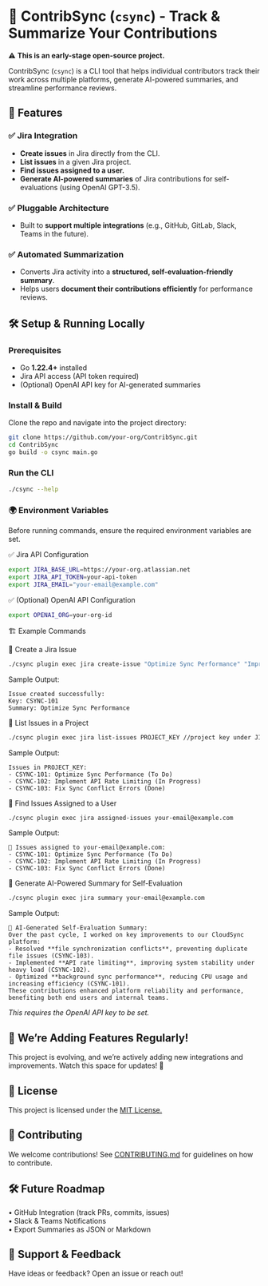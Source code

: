 # 🚀 ContribSync (`csync`) - Track & Summarize Your Contributions


⚠️ **This is an early-stage open-source project.**


ContribSync (`csync`) is a CLI tool that helps individual contributors track their work across multiple platforms, generate AI-powered summaries, and streamline performance reviews.

## 📌 Features

### ✅ Jira Integration
- **Create issues** in Jira directly from the CLI.
- **List issues** in a given Jira project.
- **Find issues assigned to a user.**
- **Generate AI-powered summaries** of Jira contributions for self-evaluations (using OpenAI GPT-3.5).

### ✅ Pluggable Architecture
- Built to **support multiple integrations** (e.g., GitHub, GitLab, Slack, Teams in the future).

### ✅ Automated Summarization
- Converts Jira activity into a **structured, self-evaluation-friendly summary**.
- Helps users **document their contributions efficiently** for performance reviews.


## 🛠️ Setup & Running Locally

### Prerequisites
- Go **1.22.4+** installed
- Jira API access (API token required)
- (Optional) OpenAI API key for AI-generated summaries

### Install & Build
Clone the repo and navigate into the project directory:
```sh
git clone https://github.com/your-org/ContribSync.git
cd ContribSync
go build -o csync main.go
```

### Run the CLI
```sh
./csync --help
```

### 🌍 Environment Variables

Before running commands, ensure the required environment variables are set.

✅ Jira API Configuration
```sh
export JIRA_BASE_URL=https://your-org.atlassian.net
export JIRA_API_TOKEN=your-api-token
export JIRA_EMAIL="your-email@example.com"
```

✅ (Optional) OpenAI API Configuration
```sh
export OPENAI_ORG=your-org-id
```
🏗️ Example Commands

📌 Create a Jira Issue
```sh  
./csync plugin exec jira create-issue "Optimize Sync Performance" "Improve background sync to reduce CPU usage."
```
Sample Output:
``` 
Issue created successfully:
Key: CSYNC-101
Summary: Optimize Sync Performance
```

📌 List Issues in a Project
```sh
./csync plugin exec jira list-issues PROJECT_KEY //project key under JIRA project settings
```
Sample Output:
```
Issues in PROJECT_KEY:
- CSYNC-101: Optimize Sync Performance (To Do)
- CSYNC-102: Implement API Rate Limiting (In Progress)
- CSYNC-103: Fix Sync Conflict Errors (Done)
```

📌 Find Issues Assigned to a User
```sh
./csync plugin exec jira assigned-issues your-email@example.com
```
Sample Output:
```
📌 Issues assigned to your-email@example.com:
- CSYNC-101: Optimize Sync Performance (To Do)
- CSYNC-102: Implement API Rate Limiting (In Progress)
- CSYNC-103: Fix Sync Conflict Errors (Done)
```

📌 Generate AI-Powered Summary for Self-Evaluation
```sh
./csync plugin exec jira summary your-email@example.com
```
Sample Output:
```
📌 AI-Generated Self-Evaluation Summary:
Over the past cycle, I worked on key improvements to our CloudSync platform:
- Resolved **file synchronization conflicts**, preventing duplicate file issues (CSYNC-103).
- Implemented **API rate limiting**, improving system stability under heavy load (CSYNC-102).
- Optimized **background sync performance**, reducing CPU usage and increasing efficiency (CSYNC-101).
These contributions enhanced platform reliability and performance, benefiting both end users and internal teams.
```
_This requires the OpenAI API key to be set._


## 🚀 We’re Adding Features Regularly!

This project is evolving, and we’re actively adding new integrations and improvements.
Watch this space for updates! 🚀

## 📜 License

This project is licensed under the [MIT License.](LICENSE)

## 🤝 Contributing

We welcome contributions! See [CONTRIBUTING.md](CONTRIBUTING.md) for guidelines on how to contribute.

## 🛠️ Future Roadmap
•	GitHub Integration (track PRs, commits, issues)  
•	Slack & Teams Notifications  
•	Export Summaries as JSON or Markdown  

## 🌟 Support & Feedback

Have ideas or feedback? Open an issue or reach out!